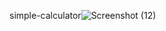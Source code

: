 
simple-calculator![Screenshot (12)](https://user-images.githubusercontent.com/78166507/205217359-37d9bc0c-c79c-467a-98f8-174bf51e1a56.png)

